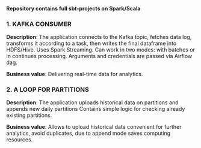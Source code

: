 #### Repository contains full sbt-projects on Spark/Scala ####

### 1. KAFKA CONSUMER ###

**Description**: The application connects to the Kafka topic,
fetches data log, transforms it according to a task, then writes the final dataframe into HDFS/Hive.
Uses Spark Streaming. Can work in two modes: with batches or in continues processing.
Arguments and credentials are passed via Airflow dag.

**Business value**: Delivering real-time data for analytics.

### 2. A LOOP FOR PARTITIONS ###

**Description**: The application uploads historical data on partitions and appends new daily partitions
Contains simple logic for checking already existing partitions.

**Business value**: Allows to upload historical data convenient for further analytics, avoid duplicates, due to append mode saves computing resources.
